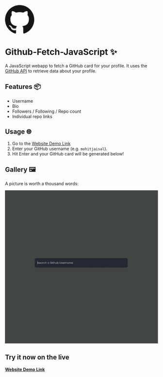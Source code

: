 ![GithubFetch-Icon](favicon.png)

# Github-Fetch-JavaScript ✨

A JavaScript webapp to fetch a GitHub card for your profile. It uses the [GitHub API](https://docs.github.com/rest) to retrieve data about your profile.

## Features 📦

* Username
* Bio
* Followers / Following / Repo count
* Individual repo links

## Usage 🌐

1. Go to the [Website Demo Link](https://githubfetchjs.netlify.app)
2. Enter your GitHub username (e.g. `mohitjaisal`).
3. Hit Enter and your GitHub card will be generated below!

## Gallery 🖼️

A picture is worth a thousand words:

![GithubFetch-Demo](GithubFetch-Demo.gif)

## Try it now on the live 
<a href="https://githubfetchjs.netlify.app/"><h4>Website Demo Link</h4></a>
